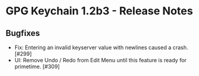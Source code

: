 GPG Keychain 1.2b3 - Release Notes
========================================


Bugfixes
--------

* Fix: Entering an invalid keyserver value with newlines caused a crash. [#299]
* UI: Remove Undo / Redo from Edit Menu until this feature is ready for primetime. [#309]